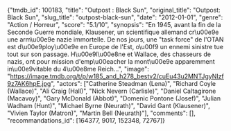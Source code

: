 {"tmdb_id": 100183, "title": "Outpost : Black Sun", "original_title": "Outpost: Black Sun", "slug_title": "outpost-black-sun", "date": "2012-01-01", "genre": "Action / Horreur", "score": "5.1/10", "synopsis": "En 1945, avant la fin de la Seconde Guerre mondiale, Klausener, un scientifique allemand cr\u00e9e une arm\u00e9e nazie immortelle. De nos jours, une \"task force\" de l'OTAN est d\u00e9ploy\u00e9e en Europe de l'Est, o\u00f9 un ennemi sinistre tue tout sur son passage. H\u00e9l\u00e8ne et Wallace, des chasseurs de nazis, ont pour mission d'emp\u00eacher la mont\u00e9e apparemment in\u00e9vitable du 4\u00e8me Reich...", "image": "https://image.tmdb.org/t/p/w185_and_h278_bestv2/cuEu43u2MNTJgyNIzf9z7AK6hpE.jpg", "actors": ["Catherine Steadman (Lena)", "Richard Coyle (Wallace)", "Ali Craig (Hall)", "Nick Nevern (Carlisle)", "Daniel Caltagirone (Macavoy)", "Gary McDonald (Abbot)", "Domenic Pontone (Josef)", "Julian Wadham (Hunt)", "Michael Byrne (Neurath)", "David Gant (Klausener)", "Vivien Taylor (Matron)", "Martin Bell (Neurath)"], "comments": [], "recommandations_id": [164377, 9017, 152348, 72767]}